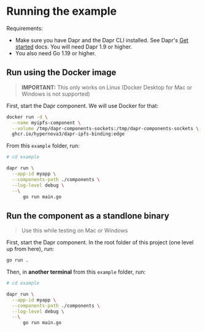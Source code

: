 # Running the example

Requirements:

- Make sure you have Dapr and the Dapr CLI installed. See Dapr's [Get started](https://docs.dapr.io/getting-started/) docs. You will need Dapr 1.9 or higher.
- You also need Go 1.19 or higher.

## Run using the Docker image

> **IMPORTANT:** This only works on Linux (Docker Desktop for Mac or Windows is not supported)

First, start the Dapr component. We will use Docker for that:

```sh
docker run -d \
  --name myipfs-component \
  --volume /tmp/dapr-components-sockets:/tmp/dapr-components-sockets \
  ghcr.io/hypernova3/dapr-ipfs-binding:edge
```

From this `example` folder, run:

```sh
# cd example

dapr run \
  --app-id myapp \
  --components-path ./components \
  --log-level debug \
  --\
      go run main.go
```

## Run the component as a standlone binary

> Use this while testing on Mac or Windows

First, start the Dapr component. In the root folder of this project (one level up from here), run:

```sh
go run .
```

Then, in **another terminal** from this `example` folder, run:

```sh
# cd example

dapr run \
  --app-id myapp \
  --components-path ./components \
  --log-level debug \
  --\
      go run main.go
```
